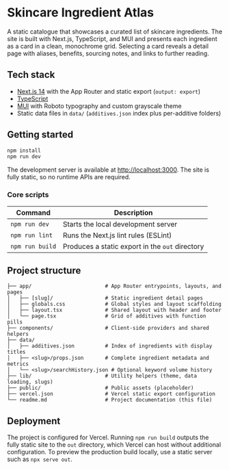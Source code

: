 # Skincare Ingredient Atlas

A static catalogue that showcases a curated list of skincare ingredients. The site is built with Next.js, TypeScript, and MUI and presents each ingredient as a card in a clean, monochrome grid. Selecting a card reveals a detail page with aliases, benefits, sourcing notes, and links to further reading.

## Tech stack

- [Next.js 14](https://nextjs.org/) with the App Router and static export (`output: export`)
- [TypeScript](https://www.typescriptlang.org/)
- [MUI](https://mui.com/material-ui/) with Roboto typography and custom grayscale theme
- Static data files in `data/` (`additives.json` index plus per-additive folders)

## Getting started

```bash
npm install
npm run dev
```

The development server is available at [http://localhost:3000](http://localhost:3000). The site is fully static, so no runtime APIs are required.

### Core scripts

| Command        | Description                                      |
| -------------- | ------------------------------------------------ |
| `npm run dev`  | Starts the local development server              |
| `npm run lint` | Runs the Next.js lint rules (ESLint)             |
| `npm run build`| Produces a static export in the `out` directory  |

## Project structure

```text
├── app/                        # App Router entrypoints, layouts, and pages
│   ├── [slug]/                 # Static ingredient detail pages
│   ├── globals.css             # Global styles and layout scaffolding
│   ├── layout.tsx              # Shared layout with header and footer
│   └── page.tsx                # Grid of additives with function pills
├── components/                 # Client-side providers and shared helpers
├── data/
│   ├── additives.json          # Index of ingredients with display titles
│   ├── <slug>/props.json       # Complete ingredient metadata and metrics
│   └── <slug>/searchHistory.json # Optional keyword volume history
├── lib/                        # Utility helpers (theme, data loading, slugs)
├── public/                     # Public assets (placeholder)
├── vercel.json                 # Vercel static export configuration
└── readme.md                   # Project documentation (this file)
```

## Deployment

The project is configured for Vercel. Running `npm run build` outputs the fully static site to the `out` directory, which Vercel can host without additional configuration. To preview the production build locally, use a static server such as `npx serve out`.
